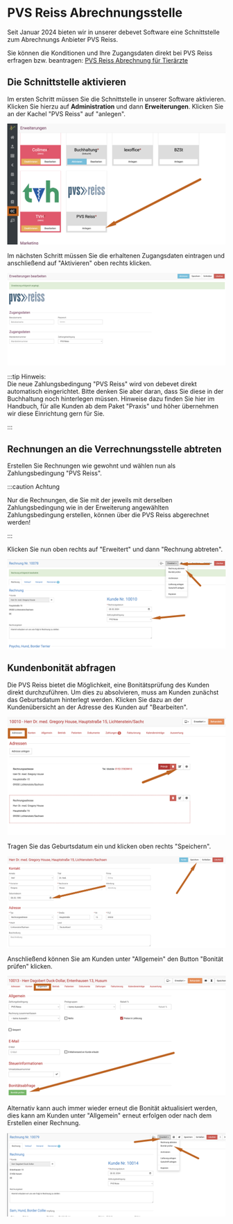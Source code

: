 # PVS Reiss Abrechnungsstelle

Seit Januar 2024 bieten wir in unserer debevet Software eine Schnittstelle zum Abrechnungs Anbieter PVS Reiss. 

Sie können die Konditionen und Ihre Zugangsdaten direkt bei PVS Reiss erfragen bzw. beantragen:
[PVS Reiss Abrechnung für Tierärzte](https://www.pvs-reiss.de/dienstleistungen/tiermedizin/?gad_source=1&gclid=CjwKCAiA0PuuBhBsEiwAS7fsNdJ7UmmK-PygPMKm31SKTPpJc24L3h0B5A8_GHWM8biPVQII_Ny4JRoCSzcQAvD_BwE)

## Die Schnittstelle aktivieren 

Im ersten Schritt müssen Sie die Schnittstelle in unserer Software aktivieren. Klicken Sie hierzu auf **Administration** und dann
**Erweiterungen**. Klicken Sie an der Kachel "PVS Reiss" auf "anlegen". 

![](../../static/img/erweiterungen/pvs_anlegen.png)  


Im nächsten Schritt müssen Sie die erhaltenen Zugangsdaten eintragen und anschließend auf "Aktivieren" oben rechts klicken.   


![](../../static/img/erweiterungen/pvs_dateneingeben.png)

:::tip Hinweis:  
Die neue Zahlungsbedingung "PVS Reiss" wird von debevet direkt automatisch eingerichtet. Bitte denken Sie aber daran, dass Sie diese
in der Buchhaltung noch hinterlegen müssen. Hinweise dazu finden Sie hier im Handbuch, für alle Kunden ab dem Paket "Praxis" und höher 
übernehmen wir diese Einrichtung gern für Sie.  

:::  

## Rechnungen an die Verrechnungsstelle abtreten

Erstellen Sie Rechnungen wie gewohnt und wählen nun als Zahlungsbedingung "PVS Reiss".

:::caution Achtung

Nur die Rechnungen, die Sie mit der jeweils mit derselben Zahlungsbedingung wie in der Erweiterung angewählten Zahlungsbedingung
erstellen, können über die PVS Reiss abgerechnet werden!

:::

Klicken Sie nun oben rechts auf "Erweitert" und dann "Rechnung abtreten".  

![](../../static/img/erweiterungen/pvs_abtreten.png)  

## Kundenbonität abfragen  

Die PVS Reiss bietet die Möglichkeit, eine Bonitätsprüfung des Kunden direkt durchzuführen. Um dies zu absolvieren, muss am Kunden
zunächst das Geburtsdatum hinterlegt werden. Klicken Sie dazu an der Kundenübersicht an der Adresse des Kunden auf "Bearbeiten".   

![](../../static/img/erweiterungen/gebdatumanlegen.png)  

Tragen Sie das Geburtsdatum ein und klicken oben rechts "Speichern".  

![](../../static/img/erweiterungen/gebdatumspeichern.png)   

Anschließend können Sie am Kunden unter "Allgemein" den Button "Bonität prüfen" klicken.  

![](../../static/img/erweiterungen/bonitaet_erstmalig.png)

Alternativ kann auch immer wieder erneut die Bonität aktualisiert werden, dies kann am Kunden unter "Allgemein" erneut erfolgen oder 
nach dem Erstellen einer Rechnung.  

![](../../static/img/erweiterungen/bonitaet_an_rechnung.png)



